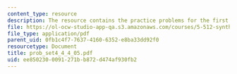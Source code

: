 ```yaml
---
content_type: resource
description: The resource contains the practice problems for the first exam.
file: https://ol-ocw-studio-app-qa.s3.amazonaws.com/courses/5-512-synthetic-organic-chemistry-ii-spring-2005/ee8502300091271bb872d474af930fb2_prob_set4_4_4_05.pdf
file_type: application/pdf
parent_uid: 0fb1c4f7-7637-4160-6352-e8ba33dd92f0
resourcetype: Document
title: prob_set4_4_4_05.pdf
uid: ee850230-0091-271b-b872-d474af930fb2
---
```

